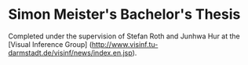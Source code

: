 # Simon Meister's Bachelor's Thesis

Completed under the supervision of Stefan Roth and Junhwa Hur at the
[Visual Inference Group] (http://www.visinf.tu-darmstadt.de/visinf/news/index.en.jsp).
